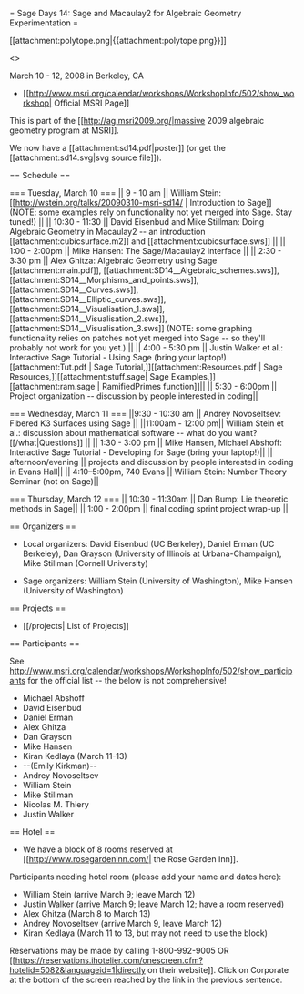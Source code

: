 = Sage Days 14: Sage and Macaulay2 for Algebraic Geometry Experimentation =

[[attachment:polytope.png|{{attachment:polytope.png}}]]

<<TableOfContents>>

March 10 - 12, 2008 in Berkeley, CA

 * [[http://www.msri.org/calendar/workshops/WorkshopInfo/502/show_workshop| Official MSRI Page]]

This is part of the [[http://ag.msri2009.org/|massive 2009 algebraic geometry program at MSRI]].

We now have a [[attachment:sd14.pdf|poster]] (or get the [[attachment:sd14.svg|svg source file]]).



== Schedule ==

=== Tuesday, March 10 ===
|| 9 - 10 am || William Stein: [[http://wstein.org/talks/20090310-msri-sd14/ | Introduction to Sage]] (NOTE: some examples rely on functionality not yet merged into Sage.  Stay tuned!) ||
|| 10:30 - 11:30 || David Eisenbud and Mike Stillman: Doing Algebraic Geometry in Macaulay2 -- an introduction [[attachment:cubicsurface.m2]] and [[attachment:cubicsurface.sws]] ||
|| 1:00 - 2:00pm || Mike Hansen: The Sage/Macaulay2 interface ||
|| 2:30 - 3:30 pm || Alex Ghitza: Algebraic Geometry using Sage [[attachment:main.pdf]], [[attachment:SD14__Algebraic_schemes.sws]], [[attachment:SD14__Morphisms_and_points.sws]], [[attachment:SD14__Curves.sws]], [[attachment:SD14__Elliptic_curves.sws]], [[attachment:SD14__Visualisation_1.sws]], [[attachment:SD14__Visualisation_2.sws]], [[attachment:SD14__Visualisation_3.sws]] (NOTE: some graphing functionality relies on patches not yet merged into Sage -- so they'll probably not work for you yet.) ||
|| 4:00 - 5:30 pm || Justin Walker et al.:  Interactive Sage Tutorial - Using Sage (bring your laptop!) [[attachment:Tut.pdf | Sage Tutorial,]][[attachment:Resources.pdf | Sage Resources,]][[attachment:stuff.sage| Sage Examples,]][[attachment:ram.sage | RamifiedPrimes function]]||
|| 5:30 - 6:00pm || Project organization -- discussion by people interested in coding||

=== Wednesday, March 11 ===
||9:30 - 10:30 am || Andrey Novoseltsev: Fibered K3 Surfaces using Sage ||
||11:00am - 12:00 pm|| William Stein et al.: discussion about mathematical software -- what do you want? [[/what|Questions]] ||
|| 1:30 - 3:00 pm || Mike Hansen, Michael Abshoff: Interactive Sage Tutorial - Developing for Sage (bring your laptop!)||
|| afternoon/evening || projects and discussion by people interested in coding in Evans Hall||
||  4:10–5:00pm, 740 Evans || William Stein: Number Theory Seminar (not on Sage)||

=== Thursday, March 12 ===
|| 10:30 - 11:30am || Dan Bump: Lie theoretic methods in Sage||
|| 1:00 - 2:00pm || final coding sprint project wrap-up ||


== Organizers ==

 * Local organizers: David Eisenbud (UC Berkeley), Daniel Erman (UC Berkeley), Dan Grayson (University of Illinois at Urbana-Champaign), Mike Stillman (Cornell University)

 * Sage organizers: William Stein (University of Washington), Mike Hansen (University of Washington)

== Projects ==

 * [[/projects| List of Projects]]

== Participants ==

See http://www.msri.org/calendar/workshops/WorkshopInfo/502/show_participants for the official list -- the below is not comprehensive!

 * Michael Abshoff
 * David Eisenbud
 * Daniel Erman
 * Alex Ghitza
 * Dan Grayson
 * Mike Hansen
 * Kiran Kedlaya (March 11-13)
 * --(Emily Kirkman)--
 * Andrey Novoseltsev
 * William Stein
 * Mike Stillman
 * Nicolas M. Thiery
 * Justin Walker


== Hotel ==

 * We have a block of 8 rooms reserved at [[http://www.rosegardeninn.com/| the Rose Garden Inn]].

Participants needing hotel room (please add your name and dates here):

 * William Stein (arrive March 9; leave March 12)
 * Justin Walker (arrive March 9; leave March 12; have a room reserved)
 * Alex Ghitza (March 8 to March 13)
 * Andrey Novoseltsev (arrive March 9, leave March 12)
 * Kiran Kedlaya (March 11 to 13, but may not need to use the block)

Reservations may be made by calling 1-800-992-9005 OR [[https://reservations.ihotelier.com/onescreen.cfm?hotelid=5082&languageid=1|directly on their website]]. Click on Corporate at the bottom of the screen reached by the link in the previous sentence.
